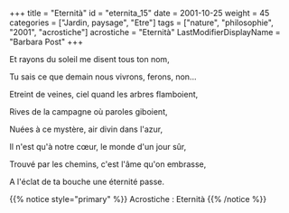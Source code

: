 +++
title = "Eternità"
id = "eternita_15"
date = 2001-10-25
weight = 45
categories = ["Jardin, paysage", "Etre"]
tags = ["nature", "philosophie", "2001", "acrostiche"]
acrostiche = "Eternità"
LastModifierDisplayName = "Barbara Post"
+++

Et rayons du soleil me disent tous ton nom,

Tu sais ce que demain nous vivrons, ferons, non...

Etreint de veines, ciel quand les arbres flamboient,

Rives de la campagne où paroles giboient,

Nuées à ce mystère, air divin dans l'azur,

Il n'est qu'à notre cœur, le monde d'un jour sûr,

Trouvé par les chemins, c'est l'âme qu'on embrasse,

A l'éclat de ta bouche une éternité passe.

{{% notice style="primary" %}}
Acrostiche : Eternità
{{% /notice %}}
